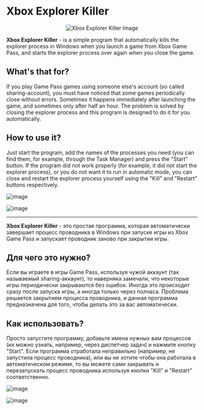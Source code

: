 # Xbox Explorer Killer

<p align="center">
  <img src="https://github.com/Lamonin/XboxExplorerKiller/assets/48371419/2ba3559a-8eb8-4a58-9ccb-87191656c624" alt="Xbox Explorer Killer Image"/>
</p>

**Xbox Explorer Killer** - is a simple program that automatically kills the explorer process in Windows when you launch a game from Xbox Game Pass, and starts the explorer process over again when you close the game.

## What's that for?
If you play Game Pass games using someone else's account (so called sharing-account), you must have noticed that some games periodically close without errors. Sometimes it happens immediately after launching the game, and sometimes only after half an hour. The problem is solved by closing the explorer process and this program is designed to do it for you automatically.
## How to use it?
Just start the program, add the names of the processes you need (you can find them, for example, through the Task Manager) and press the "Start" button. If the program did not work properly (for example, it did not start the explorer process), or you do not want it to run in automatic mode, you can close and restart the explorer process yourself using the "Kill" and "Restart" buttons respectively.

![image](https://github.com/Lamonin/XboxExplorerKiller/assets/48371419/3a87aea8-bd97-4f61-bfc0-01d111bcc1a2)

![image](https://github.com/Lamonin/XboxExplorerKiller/assets/48371419/252eeb44-646a-4c9c-851f-85fe28c8fb62)

***

**Xbox Explorer Killer** - это простая программа, которая автоматически завершает процесс проводника в Windows при запуске игры из Xbox Game Pass и запускает проводник заново при закрытии игры.
## Для чего это нужно?
Если вы играете в игры Game Pass, используя чужой аккаунт (так называемый sharing-аккаунт), то наверняка замечали, что некоторые игры периодически закрываются без ошибок. Иногда это происходит сразу после запуска игры, а иногда только через полчаса. Проблема решается закрытием процесса проводника, и данная программа предназначена для того, чтобы делать это за вас автоматически.
## Как использовать?
Просто запустите программу, добавьте имена нужных вам процессов (их можно узнать, например, через диспетчер задач) и нажмите кнопку "Start". Если программа отработала неправильно (например, не запустила процесс проводника), или вы не хотите чтобы она работала в автоматическом режиме, то вы можете сами закрывать и перезапускать процесс проводника используя кнопки "Kill" и "Restart" соответственно.

![image](https://github.com/Lamonin/XboxExplorerKiller/assets/48371419/3a87aea8-bd97-4f61-bfc0-01d111bcc1a2)

![image](https://github.com/Lamonin/XboxExplorerKiller/assets/48371419/252eeb44-646a-4c9c-851f-85fe28c8fb62)

